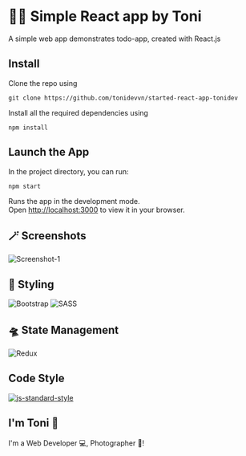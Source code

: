 # 🧑‍💻 Simple React app by Toni

A simple web app demonstrates todo-app, created with React.js

## Install

Clone the repo using

<pre>
<code>git clone https://github.com/tonidevvn/started-react-app-tonidev</code>
</pre>

Install all the required dependencies using

<pre>
<code>npm install</code>
</pre>

## Launch the App

In the project directory, you can run:

<pre>
<code>npm start</code>
</pre>

Runs the app in the development mode.\
Open [http://localhost:3000](http://localhost:3000) to view it in your browser.

## 🪄 Screenshots

![Screenshot-1](/public/app_Screenshot_1?raw=true "Screenshot-1")

## 🚀 Styling

![Bootstrap](https://img.shields.io/badge/bootstrap-%238511FA.svg?style=for-the-badge&logo=bootstrap&logoColor=white) ![SASS](https://img.shields.io/badge/SASS-hotpink.svg?style=for-the-badge&logo=SASS&logoColor=white)

## 🛸 State Management

![Redux](https://img.shields.io/badge/redux-%23593d88.svg?style=for-the-badge&logo=redux&logoColor=white)

## Code Style

<a href="https://github.com/standard/standard"><img alt="js-standard-style" src="https://camo.githubusercontent.com/ff3e730c1c3401d5a6628d17368fa46e566da747c2b85de971e228c44426dbee/68747470733a2f2f63646e2e7261776769742e636f6d2f7374616e646172642f7374616e646172642f6d61737465722f62616467652e737667" /></a>

## I'm Toni 👋

I'm a Web Developer 💻, Photographer 📸!
